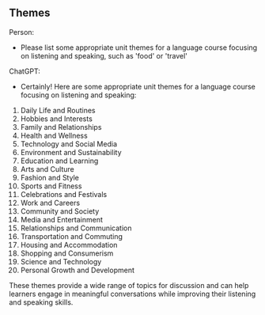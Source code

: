 ## Themes


Person: 
- Please list some appropriate unit themes for a language course focusing on listening and speaking, such as 'food' or 'travel'

ChatGPT: 
- Certainly! Here are some appropriate unit themes for a language course focusing on listening and speaking:

1. Daily Life and Routines
2. Hobbies and Interests
3. Family and Relationships
4. Health and Wellness
5. Technology and Social Media
6. Environment and Sustainability
7. Education and Learning
8. Arts and Culture
9. Fashion and Style
10. Sports and Fitness
11. Celebrations and Festivals
12. Work and Careers
13. Community and Society
14. Media and Entertainment
15. Relationships and Communication
16. Transportation and Commuting
17. Housing and Accommodation
18. Shopping and Consumerism
19. Science and Technology
20. Personal Growth and Development

These themes provide a wide range of topics for discussion and can help learners engage in meaningful conversations while improving their listening and speaking skills.
